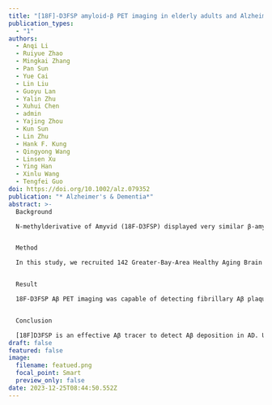 ```yaml
---
title: "[18F]-D3FSP amyloid-β PET imaging in elderly adults and Alzheimer’s disease"
publication_types:
  - "1"
authors:
  - Anqi Li
  - Ruiyue Zhao
  - Mingkai Zhang
  - Pan Sun
  - Yue Cai
  - Lin Liu
  - Guoyu Lan
  - Yalin Zhu
  - Xuhui Chen
  - admin
  - Yajing Zhou
  - Kun Sun
  - Lin Zhu
  - Hank F. Kung
  - Qingyong Wang
  - Linsen Xu
  - Ying Han
  - Xinlu Wang
  - Tengfei Guo
doi: https://doi.org/10.1002/alz.079352
publication: "* Alzheimer's & Dementia*"
abstract: >-
  Background

  N-methylderivative of Amyvid (18F-D3FSP) displayed very similar β-amyloid (Aβ) targeting properties to the 18F-florbetapir tracer, but it is not well established about the performance of 18F-D3FSP Aβ positron emission tomography (PET) imaging in Alzheimer’s disease (AD).


  Method

  In this study, we recruited 142 Greater-Bay-Area Healthy Aging Brain Study (GHABS) participants from the community and completed Simoa plasma biomarkers, MRI imaging, 18F-D3FSP Aβ PET imaging, and cognitive assessments. MRI images were segmented using FreeSurfer (v7.2.0) according to the Desikan–Killiany atlas. 18F-D3FSP Aβ PET images were coregistered with their corresponding MRI scans, and intensity-normalized to the mean uptakes in the whole cerebellum, cerebellar gray matter (cerebellar GM), brain stem (PONs), white matter, and big reference separately (Figure 1A). A cortical summary COMPOSITE 18F-D3FSP standardized uptake value ratio (SUVR) in AD typical cortical regions was calculated. We used Gaussian Mixture Model to estimate 2 gaussian distributions of low and high Aβ for COMPOSITE SUVRs, and the threshold was defined as an SUVR corresponding to a 90% probability of belonging to the low-Aβ distribution. COMPOSITE SUVRs were compared between Aβ- and Aβ+ groups. Finally, we investigated the association of COMPOSITE SUVR with plasma biomarkers, including age and sex as covariates.


  Result

  18F-D3FSP Aβ PET imaging was capable of detecting fibrillary Aβ plaques in AD, and the Aβ+ group showed substantial Aβ deposition compared to the Aβ- group (Fig.1B). The dementia patients had more Aβ burden than the CU, SCD, and MCI individuals (Fig.1C), and the preclinical AD individuals (Aβ+/CU) showed significantly higher Aβ SUVRs than the Aβ-/CI and Aβ-/CU groups (Fig.1D). The comparisons of COMPOSITE SUVR between Aβ- and Aβ+ had a very high effect size, particularly in the brain stem reference region (Fig.2). Higher COMPOSITE SUVRs were related to lower plasma Aβ42/40 and higher plasma p-Tau, GFAP, NfL concentrations, especially based on the composite big reference region (Fig.3).


  Conclusion

  [18F]D3FSP is an effective Aβ tracer to detect Aβ deposition in AD. Using the big reference may be optimal for calculating SUVR by considering the Aβ positive effect size and its correlation with Aβ, tau, neurodegeneration, and neuroinflammation measured in plasma.
draft: false
featured: false
image:
  filename: featued.png
  focal_point: Smart
  preview_only: false
date: 2023-12-25T08:44:50.552Z
---
```

